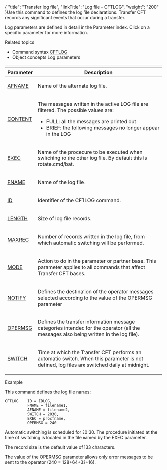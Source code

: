 {
    "title": "Transfer log file",
    "linkTitle": "Log file - CFTLOG",
    "weight": "200"
}Use this command to defines the log file declarations. Transfer CFT
records any significant events that occur during a transfer.

Log parameters are defined in detail in the Parameter index. Click on
a specific parameter for more information.

Related
topics

-   Command syntax
    [CFTLOG](../../../command_summary#CFTLOG)
-   Object concepts
    Log parameters

<table>
   <th>
      <tr>
<th>Parameter         </th>
<th>Description         </th>
      </tr>
   </thead>
   <tbody>
      <tr>
         <td><p><a href="../../../command_summary/parameter_intro/afname">AFNAME</a> </p>         </td>
         <td><p>Name
of the alternate log file.</p>         </td>
      </tr>
      <tr>
         <td><p><a href="../../../command_summary/parameter_intro/content">CONTENT</a></p>         </td>
         <td><p>The messages written in the active LOG file are filtered.
The possible values are:</p>
<ul>
<li>FULL: all the messages
are printed out</li>
<li>BRIEF: the following
messages no longer appear in the LOG</li>
</ul>         </td>
      </tr>
      <tr>
         <td><p><a href="../../../command_summary/parameter_intro/exec">EXEC</a></p>         </td>
         <td><p>Name of the procedure to be executed when switching to
the other log file. By default this is rotate.cmd/bat.</p>         </td>
      </tr>
      <tr>
         <td><p><a href="../../../command_summary/parameter_intro/fname">FNAME</a></p>         </td>
         <td><p>Name of the log file.</p>         </td>
      </tr>
      <tr>
         <td><p><a href="../../../command_summary/parameter_intro/id">ID</a></p>         </td>
         <td><p>Identifier of the CFTLOG command.</p>         </td>
      </tr>
      <tr>
         <td><p><a href="../../../command_summary/parameter_intro/length">LENGTH</a></p>         </td>
         <td><p>Size of log file records.</p>         </td>
      </tr>
      <tr>
         <td><p><a href="../../../command_summary/parameter_intro/maxrec">MAXREC</a></p>         </td>
         <td><p>Number of records written in the log file, from which automatic
switching will be performed.</p>         </td>
      </tr>
      <tr>
         <td><p><a href="../../../command_summary/parameter_intro/mode">MODE</a></p>         </td>
         <td><p>Action to do in the parameter or partner base. This parameter
applies to all commands that affect Transfer CFT bases.</p>         </td>
      </tr>
      <tr>
         <td><p><a href="../../../command_summary/parameter_intro/notify">NOTIFY</a></p>         </td>
         <td><p>Defines the destination
of the operator messages selected according to the value of the OPERMSG
parameter</p>         </td>
      </tr>
      <tr>
         <td><p><a href="../../../command_summary/parameter_intro/opermsg">OPERMSG</a></p>         </td>
         <td><p>Defines the transfer information message categories intended
for the operator (all the messages also being written in the log file).</p>         </td>
      </tr>
      <tr>
         <td><p><a href="../../../command_summary/parameter_intro/switch">SWITCH</a></p>         </td>
         <td><p>Time at which the Transfer CFT performs an automatic
switch. When this parameter is not defined, log files are switched daily
at midnight.</p>         </td>
      </tr>
   </tbody>
</table>

<span class="bold_in_para">Example </span>

This command defines the log file names:



    CFTLOG    ID = IDLOG,
              FNAME = filename1,
              AFNAME = filename2,
              SWITCH = 2030,
              EXEC = procfname,
              OPERMSG = 240

Automatic switching is scheduled for 20:30. The procedure initiated
at the time of switching is located in the file named by the EXEC parameter.

The record size is the default value of 133 characters.

The value of the OPERMSG parameter allows only error messages to be
sent to the operator (240 = 128+64+32+16).
